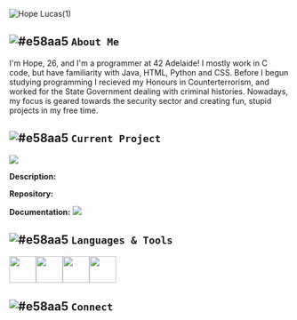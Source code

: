 ![Hope Lucas(1)](https://user-images.githubusercontent.com/88760123/159395622-57e1bbf2-fab4-4421-a192-f8f99f59ee8f.png)

## ![#e58aa5](https://via.placeholder.com/15/e58aa5/000000?text=+) `About Me`

I'm Hope, 26, and I'm a programmer at 42 Adelaide! I mostly work in C code, but have familiarity with Java, HTML, Python and CSS. Before I begun studying programming I recieved my Honours in Counterterrorism, and worked for the State Government dealing with criminal histories. Nowadays, my focus is geared towards the security sector and creating fun, stupid projects in my free time.

## ![#e58aa5](https://via.placeholder.com/15/e58aa5/000000?text=+) `Current Project`

![](https://img.shields.io/badge/cursus-push%20swap-e48ba1?style=for-the-badge&logo=42)

**Description:**

**Repository:**

**Documentation:**
![](https://img.shields.io/badge/cursus-fractol-e48ba1?style=for-the-badge&logo=42)

## ![#e58aa5](https://via.placeholder.com/15/e58aa5/000000?text=+) `Languages & Tools`
<img src="https://user-images.githubusercontent.com/88760123/159401454-da0a315e-bd84-4f40-a966-4967770d38bd.png" width="48"><img src="https://user-images.githubusercontent.com/88760123/159401772-1896ff26-6fa6-424f-8466-f6ee1722a618.png" width="48"><img src="https://user-images.githubusercontent.com/88760123/159403618-bbabf915-238d-4048-8dbf-2dcc99c0e293.png" width="48"><img src="https://user-images.githubusercontent.com/88760123/159403999-31a3b076-0793-402d-b6e8-13fe96c85840.png" width="48">


## ![#e58aa5](https://via.placeholder.com/15/e58aa5/000000?text=+) `Connect`
